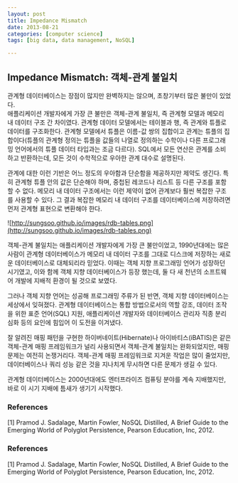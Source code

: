 ```yaml
---
layout: post
title: Impedance Mismatch
date: 2013-08-21
categories: [computer science]
tags: [big data, data management, NoSQL]

---
```

##  Impedance Mismatch: 객체-관계 불일치

관계형 데이터베이스는 장점이 많지만 완벽하지는 않으며, 초창기부터 많은 불만이 있었다.  
애플리케이션 개발자에게 가장 큰 불만은 객체-관계 불일치, 즉 관계형 모델과 메모리 내 데이터 구조 간 차이였다. 관계형 데이터 모델에서는 테이블과 행, 즉 관계와 튜플로 데이터를 구조화한다. 관계형 모델에서 튜플은 이름-값 쌍의 집합이고 관계는 튜플의 집합이다(튜플의 관계형 정의는 튜플을 값들의 나열로 정의하는 수학이나 다른 프로그래밍 언어에서의 튜플 데이터 타입과는 조금 다르다). SQL에서 모든 연산은 관계를 소비하고 반환하는데, 모든 것이 수학적으로 우아한 관계 대수로 설명된다.

관계에 대한 이런 기반은 어느 정도의 우아함과 단순함을 제공하지만 제약도 생긴다. 특히 관계형 튜플 안의 값은 단순해야 하며, 중첩된 레코드나 리스트 등 다른 구조를 포함할 수 없다. 메모리 내 데이터 구조에서는 이런 제약이 없어 관계보다 훨씬 복잡한 구조를 사용할 수 있다. 그 결과 복잡한 메모리 내 데이터 구조를 데이터베이스에 저장하려면 먼저 관계형 표현으로 변환해야 한다.

![http://sungsoo.github.io/images/rdb-tables.png](http://sungsoo.github.io/images/rdb-tables.png)

객체-관계 불일치는 애플리케이션 개발자에게 가장 큰 불만이었고, 1990년대에는 많은 사람이 관계형 데이터베이스가 메모리 내 데이터 구조를 그대로 디스크에 저장하는 새로운 데이터베이스로 대체되리라 믿었다. 이때는 객체 지향 프로그래밍 언어가 성장하던 시기였고, 이와 함께 객체 지향 데이터베이스가 등장 했는데, 둘 다 새 천년의 소프트웨어 개발에 지배적 환경이 될 것으로 보였다.

그러나 객체 지향 언어는 성공해 프로그래밍 주류가 된 반면, 객체 지향 데이터베이스는 세상에서 잊혀졌다. 관계형 데이터베이스는 통합 방법으로서의 역할 강조, 데이터 조작을 위한 표준 언어(SQL) 지원, 애플리케이션 개발자와 데이터베이스 관리자 직종 분리 심화 등의 요인에 힘입어 이 도전을 이겨냈다.

잘 알려진 매핑 패턴을 구현한 하이버네이트(Hibernate)나 아이바티스(iBATIS)은 같은 객체-관계 매핑 프레임워크가 널리 사용되면서 객체-관계 불일치는 완화되었지만, 매핑 문제는 여전히 논쟁거리다. 객체-관계 매핑 프레임워크로 지겨운 작업은 많이 줄었지만, 데이터베이스나 쿼리 성능 같은 것을 지나치게 무시하면 다른 문제가 생길 수 있다.

관계형 데이터베이스는 2000년대에도 엔터프라이즈 컴퓨팅 분야를 계속 지배했지만, 바로 이 시기 지배에 틈새가 생기기 시작했다. 

### References
[1] Pramod J. Sadalage, Martin Fowler, NoSQL Distilled, A Brief Guide to the Emerging World of Polyglot Persistence, Pearson Education, Inc, 2012.

























### References
[1] Pramod J. Sadalage, Martin Fowler, NoSQL Distilled, A Brief Guide to the Emerging World of Polyglot Persistence, Pearson Education, Inc, 2012.